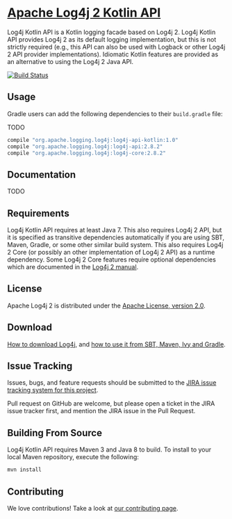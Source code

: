 # [Apache Log4j 2 Kotlin API](http://logging.apache.org/log4j/2.x/)

Log4j Kotlin API is a Kotlin logging facade based on Log4j 2. Log4j Kotlin API provides Log4j 2 as its
default logging implementation, but this is not strictly required (e.g., this API can also be used with Logback
or other Log4j 2 API provider implementations). Idiomatic Kotlin features are provided as an alternative to using
the Log4j 2 Java API.

[![Build Status](https://builds.apache.org/buildStatus/icon?job=Log4jKotlin)](https://builds.apache.org/job/Log4jKotlin)

## Usage

Gradle users can add the following dependencies to their `build.gradle` file:

TODO

```groovy
compile "org.apache.logging.log4j:log4j-api-kotlin:1.0"
compile "org.apache.logging.log4j:log4j-api:2.8.2"
compile "org.apache.logging.log4j:log4j-core:2.8.2"
```

## Documentation

[//]: # "The Log4j Kotlin API is documented [in the Log4j 2 manual](https://logging.apache.org/log4j/2.x/manual/kotlin-api.html)"
[//]: # "and in the [KDocs](https://logging.apache.org/log4j/2.x/log4j-api-kotlin/kdocs/index.html#org.apache.logging.log4j.kotlin.package)."

TODO

## Requirements

Log4j Kotlin API requires at least Java 7. This also requires Log4j 2 API, but it is specified as transitive
dependencies automatically if you are using SBT, Maven, Gradle, or some other similar build system. This also
requires Log4j 2 Core (or possibly an other implementation of Log4j 2 API) as a runtime dependency. Some
Log4j 2 Core features require optional dependencies which are documented in the 
[Log4j 2 manual](https://logging.apache.org/log4j/2.x/manual/index.html).

## License

Apache Log4j 2 is distributed under the [Apache License, version 2.0](http://www.apache.org/licenses/LICENSE-2.0.html).

## Download

[How to download Log4j](http://logging.apache.org/log4j/2.x/download.html),
and [how to use it from SBT, Maven, Ivy and Gradle](http://logging.apache.org/log4j/2.x/maven-artifacts.html).

## Issue Tracking

Issues, bugs, and feature requests should be submitted to the 
[JIRA issue tracking system for this project](https://issues.apache.org/jira/browse/LOG4J2).

Pull request on GitHub are welcome, but please open a ticket in the JIRA issue tracker first, and mention the 
JIRA issue in the Pull Request.

## Building From Source

Log4j Kotlin API requires Maven 3 and Java 8 to build. To install to your local
Maven repository, execute the following:

```sh
mvn install
```

## Contributing

We love contributions! Take a look at [our contributing page](https://github.com/apache/logging-log4j-kotlin/blob/master/src/main/asciidoc/contributing.adoc).
